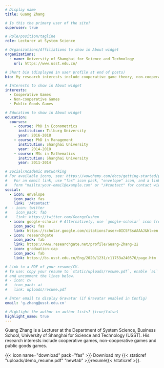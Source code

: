 ```yaml
---
# Display name
title: Guang Zhang

# Is this the primary user of the site?
superuser: true

# Role/position/tagline
role: Lecturer at System Science

# Organizations/Affiliations to show in About widget
organizations:
  - name: University of Shanghai for Science and Technology
    url: https://www.usst.edu.cn/

# Short bio (displayed in user profile at end of posts)
bio: My research interests include cooperative game theory, non-cooperative game theory and public goods games.

# Interests to show in About widget
interests:
  - Cooperative Games
  - Non-cooperative Games
  - Public Goods Games

# Education to show in About widget
education:
  courses:
    - course: PhD in Econometrics
      institution: Tilburg University
      year: 2016-2018
    - course: PhD in Management
      institution: Shanghai University
      year: 2014-2018
    - course: MSc in Mathematics
      institution: Shanghai University
      year: 2011-2014

# Social/Academic Networking
# For available icons, see: https://wowchemy.com/docs/getting-started/page-builder/#icons
#   For an email link, use "fas" icon pack, "envelope" icon, and a link in the
#   form "mailto:your-email@example.com" or "/#contact" for contact widget.
social:
  - icon: envelope
    icon_pack: fas
    link: '/#contact'
#  - icon: twitter
#    icon_pack: fab
#    link: https://twitter.com/GeorgeCushen
  - icon: google-scholar # Alternatively, use `google-scholar` icon from `ai` icon pack
    icon_pack: fas
    link: https://scholar.google.com/citations?user=0ICSFSsAAAAJ&hl=en
  - icon: researchgate
    icon_pack: fab
    link: https://www.researchgate.net/profile/Guang-Zhang-22
  - icon: graduation-cap
    icon_pack: fab
    link: https://bs.usst.edu.cn/Eng/2020/1231/c11753a240576/page.htm

# Link to a PDF of your resume/CV.
# To use: copy your resume to `static/uploads/resume.pdf`, enable `ai` icons in `params.toml`,
# and uncomment the lines below.
# - icon: cv
#   icon_pack: ai
#   link: uploads/resume.pdf

# Enter email to display Gravatar (if Gravatar enabled in Config)
email: 'g.zhang@usst.edu.cn'

# Highlight the author in author lists? (true/false)
highlight_name: true
---
```


Guang Zhang is a Lecturer at the Department of System Science, Business School, University of Shanghai for Science and Technology (USST). His research interests include cooperative games, non-cooperative games and public goods games. 

 {{< icon name="download" pack="fas" >}} Download my {{< staticref "uploads/demo_resume.pdf" "newtab" >}}resumé{{< /staticref >}}.
